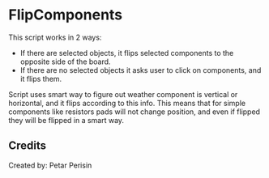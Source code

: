 # FlipComponents
This script works in 2 ways:
- If there are selected objects, it flips selected components to the opposite side of the board.
- If there are no selected objects it asks user to click on components, and it flips them.

Script uses smart way to figure out weather component is vertical or horizontal, and it flips according to this info. This means that for simple components like resistors pads will not change position, and even if flipped they will be flipped in a smart way.


## Credits
Created by: Petar Perisin